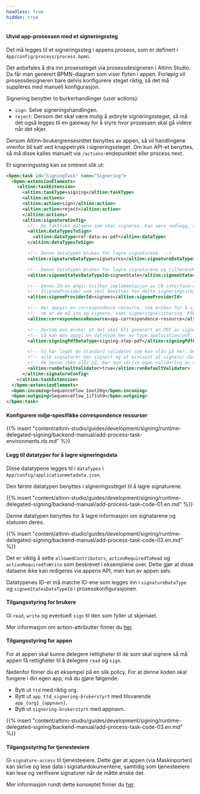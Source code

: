 ```yaml
---
headless: true
hidden: true
---
```


#### Utvid app-prosessen med et signeringssteg

Det må legges til et signeringssteg i appens prosess, som er definert i `App/config/process/process.bpmn`.

Det anbefales å dra inn prosessteget via prosessdesigneren i Altinn Studio. Da får man generert BPMN-diagram som viser flyten i appen.
Forløpig vil prosessdesigneren bare delvis konfigurere steget riktig, så det må suppleres med manuell konfigurasjon. 

Signering benytter to burkerhandlinger (user actions):
- `sign`: Selve signeringshandlingen.
- `reject`: Dersom det skal være mulig å avbryte signeringssteget, så må det også legges til en gateway for å styre hvor prosessen skal gå videre når det skjer.

Dersom Altinn-brukergrensesnittet benyttes av appen, så vil handlingene ovenfor bli kalt ved knappetrykk i signeringssteget. 
Om kun API-et benyttes, så må disse kalles manuelt via `/actions`-endepunktet eller process next.

Et signeringssteg kan se omtrent slik ut:

```xml
<bpmn:task id="SigningTask" name="Signering">
  <bpmn:extensionElements>
    <altinn:taskExtension>
      <altinn:taskType>signing</altinn:taskType>
      <altinn:actions>
      <altinn:action>sign</altinn:action>
      <altinn:action>reject</altinn:action>
      </altinn:actions>
      <altinn:signatureConfig>
        <!-- De faktiske dataene som skal signeres. Kan være vedlegg, skjemadata i xml, eller PDF fra tidligere steg. -->
        <altinn:dataTypesToSign>
          <altinn:dataType>ref-data-as-pdf</altinn:dataType>
        </altinn:dataTypesToSign>

        <!-- Denne datatypen brukes for lagre signaturene. -->
        <altinn:signatureDataType>signatures</altinn:signatureDataType>

        <!-- Denne datatypen brukes for lagre signatarene og tilhørende informasjon. -->
        <altinn:signeeStatesDataTypeId>signeeState</altinn:signeeStatesDataTypeId>

        <!-- Denne ID-en angir hvilken implementasjon av C# interface-et -->
        <!-- ISigneeProvider som skal benyttes for dette signeringssteget. -->
        <altinn:signeeProviderId>signees</altinn:signeeProviderId>

        <!-- Her oppgis en correspondence resource, som brukes for å si fra til signaterene -->
        <!-- om at de må inn og signere, samt signeringskvittering. Påkrevd. -->
        <altinn:correspondenceResource>app-correspondence-resource</altinn:correspondenceResource>

        <!-- Dersom man ønsker at det skal bli generert en PDF av signeringssteget -->
        <!-- så kan man oppgi en datatype her av type application/pdf. -->
        <altinn:signingPdfDataType>signing-step-pdf</altinn:signingPdfDataType> <!-- optional -->

        <!-- Vi har laget en standard validator som kan slås på her. Den validerer at -->
        <!-- alle signatarer har signert og at minCount på signatur-datatypen er oppfylt. -->
        <!-- Om denne ikke slås på, bør man skrive egen validering av signaturer. -->
        <altinn:runDefaultValidator>true</altinn:runDefaultValidator>
      </altinn:signatureConfig>
    </altinn:taskExtension>
  </bpmn:extensionElements>
  <bpmn:incoming>SequenceFlow_1oot28q</bpmn:incoming>
  <bpmn:outgoing>SequenceFlow_1if1sh9</bpmn:outgoing>
</bpmn:task>
```

#### Konfigurere miljø-spesifikke correspondence ressurser
{{% insert "content/altinn-studio/guides/development/signing/runtime-delegated-signing/backend-manual/add-process-task-environments.nb.md" %}}

#### Legg til datatyper for å lagre signeringsdata
Disse datatypene legges til i `dataTypes` i `App/config/applicationmetadata.json`.

Den første datatypen benyttes i signeringssteget til å lagre signaturene.

{{% insert "content/altinn-studio/guides/development/signing/runtime-delegated-signing/backend-manual/add-process-task-code-01.en.md" %}}

Denne datatypen benyttes for å lagre informasjon om signatarene og statusen deres.

{{% insert "content/altinn-studio/guides/development/signing/runtime-delegated-signing/backend-manual/add-process-task-code-02.en.md" %}}

Det er viktig å sette `allowedContributors`, `actionRequiredToRead` og `actionRequiredToWrite` som beskrevet i eksemplene over. Dette gjør at disse dataene ikke kan redigeres via appens API, men kun av appen selv.

Datatypenes ID-er må matche ID-ene som legges inn i `signatureDataType` og `signeeStatesDataTypeId` i prosesskonfigurasjonen.


#### Tilgangsstyring for brukere
Gi `read`, `write` og eventuelt `sign` til den som fyller ut skjemaet.

Mer informasjon om action-attributter finner du [her](/nb/altinn-studio/reference/configuration/authorization/#action-attributter).

#### Tilgangsstyring for appen
For at appen skal kunne delegere rettigheter til de som skal signere så må appen få rettigheter til å delegere `read` og `sign`.

Nedenfor finner du et eksempel på en slik policy. For at denne koden skal fungere i din egen app, må du gjøre følgende:
- Bytt ut `ttd` med riktig org.
- Bytt ut `app_ttd_signering-brukerstyrt` med tilsvarende `app_{org}_{appnavn}`.
- Bytt ut `signering-brukerstyrt` med appnavn.

<!-- Dummy to force end of list rendering -->
<span></span>

{{% insert "content/altinn-studio/guides/development/signing/runtime-delegated-signing/backend-manual/add-process-task-code-03.en.md" %}}

#### Tilgangsstyring for tjenesteeiere
Gi `signature-access` til tjenesteeiere. Dette gjør at appen (via Maskinporten) kan skrive og lese data i signaturdokumentene, samtidig som tjenesteeiere kan lese og verifisere signaturer når de måtte ønske det.

Mer informasjon rundt dette konseptet finner du [her](/nb/altinn-studio/concepts/data-model/restricted-data/).
